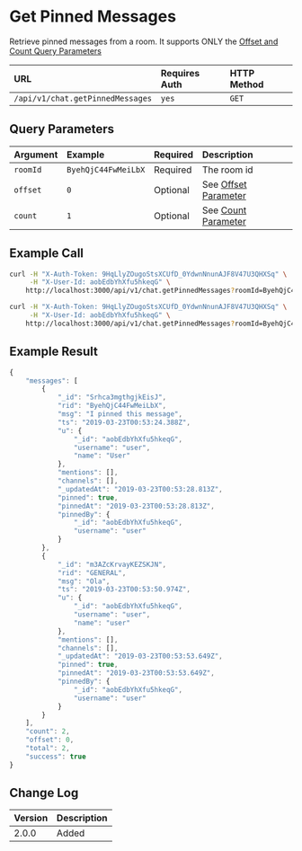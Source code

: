 # Get Pinned Messages

Retrieve pinned messages from a room. It supports ONLY the [Offset and Count Query Parameters](../others/offset-and-count-and-sort-info.md)

| URL | Requires Auth | HTTP Method |
| :--- | :--- | :--- |
| `/api/v1/chat.getPinnedMessages` | `yes` | `GET` |

## Query Parameters

| Argument | Example | Required | Description |
| :--- | :--- | :--- | :--- |
| `roomId` | `ByehQjC44FwMeiLbX` | Required | The room id |
| `offset` | `0` | Optional | See [Offset Parameter](../others/offset-and-count-and-sort-info.md) |
| `count` | `1` | Optional | See [Count Parameter](../others/offset-and-count-and-sort-info.md) |

## Example Call

```bash
curl -H "X-Auth-Token: 9HqLlyZOugoStsXCUfD_0YdwnNnunAJF8V47U3QHXSq" \
     -H "X-User-Id: aobEdbYhXfu5hkeqG" \
    http://localhost:3000/api/v1/chat.getPinnedMessages?roomId=ByehQjC44FwMeiLbX
```

```bash
curl -H "X-Auth-Token: 9HqLlyZOugoStsXCUfD_0YdwnNnunAJF8V47U3QHXSq" \
     -H "X-User-Id: aobEdbYhXfu5hkeqG" \
    http://localhost:3000/api/v1/chat.getPinnedMessages?roomId=ByehQjC44FwMeiLbX&count=2&offset=0
```

## Example Result

```javascript
{
    "messages": [
        {
            "_id": "Srhca3mgthgjkEisJ",
            "rid": "ByehQjC44FwMeiLbX",
            "msg": "I pinned this message",
            "ts": "2019-03-23T00:53:24.388Z",
            "u": {
                "_id": "aobEdbYhXfu5hkeqG",
                "username": "user",
                "name": "User"
            },
            "mentions": [],
            "channels": [],
            "_updatedAt": "2019-03-23T00:53:28.813Z",
            "pinned": true,
            "pinnedAt": "2019-03-23T00:53:28.813Z",
            "pinnedBy": {
                "_id": "aobEdbYhXfu5hkeqG",
                "username": "user"
            }
        },
        {
            "_id": "m3AZcKrvayKEZSKJN",
            "rid": "GENERAL",
            "msg": "Ola",
            "ts": "2019-03-23T00:53:50.974Z",
            "u": {
                "_id": "aobEdbYhXfu5hkeqG",
                "username": "user",
                "name": "user"
            },
            "mentions": [],
            "channels": [],
            "_updatedAt": "2019-03-23T00:53:53.649Z",
            "pinned": true,
            "pinnedAt": "2019-03-23T00:53:53.649Z",
            "pinnedBy": {
                "_id": "aobEdbYhXfu5hkeqG",
                "username": "user"
            }
        }
    ],
    "count": 2,
    "offset": 0,
    "total": 2,
    "success": true
}
```

## Change Log

| Version | Description |
| :--- | :--- |
| 2.0.0 | Added |

